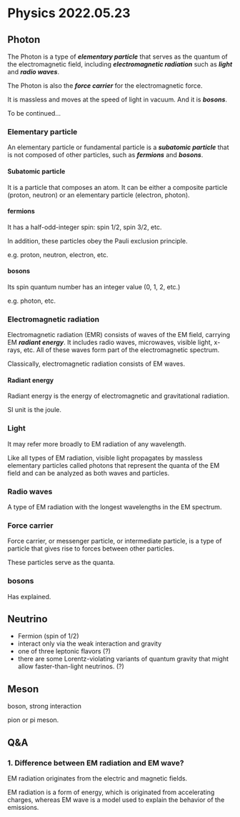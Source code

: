 # Physics 2022.05.23



## Photon

The Photon is a type of ***elementary particle*** that serves as the quantum of the electromagnetic field, including ***electromagnetic radiation*** such as ***light*** and ***radio waves***.

The Photon is also the ***force carrier*** for the electromagnetic force.

It is massless and moves at the speed of light in vacuum. And it is ***bosons***.

To be continued...



### Elementary particle

An elementary particle or fundamental particle is a ***subatomic particle*** that is not composed of other particles, such as ***fermions*** and ***bosons***.

#### Subatomic particle 

It is a particle that composes an atom. It can be either a composite particle (proton, neutron) or an elementary particle (electron, photon).

#### fermions

It has a half-odd-integer spin: spin 1/2, spin 3/2, etc.

In addition, these particles obey the Pauli exclusion principle.

e.g. proton, neutron, electron, etc.

#### bosons

Its spin quantum number has an integer value (0, 1, 2, etc.)

e.g. photon, etc.



### Electromagnetic radiation

Electromagnetic radiation (EMR) consists of waves of the EM field, carrying EM ***radiant energy***. It includes radio waves, microwaves, visible light, x-rays, etc. All of these waves form part of the electromagnetic spectrum.

Classically, electromagnetic radiation consists of EM waves.

#### Radiant energy

Radiant energy is the energy of electromagnetic and gravitational radiation. 

SI unit is the joule.



### Light

It may refer more broadly to EM radiation of any wavelength.

Like all types of EM radiation, visible light propagates by massless elementary particles called photons that represent the quanta of the EM field and can be analyzed as both waves and particles.



### Radio waves

A type of EM radiation with the longest wavelengths in the EM spectrum.



### Force carrier

Force carrier, or messenger particle, or intermediate particle, is a type of particle that gives rise to forces between other particles.

These particles serve as the quanta.



### bosons

Has explained.



## Neutrino

* Fermion (spin of 1/2)
* interact only via the weak interaction and gravity
* one of three leptonic flavors (?)
* there are some Lorentz-violating variants of quantum gravity that might allow faster-than-light neutrinos. (?)



## Meson

boson, strong interaction

pion or pi meson.

## Q&A

### 1. Difference between EM radiation and EM wave?

EM radiation originates from the electric and magnetic fields.

EM radiation is a form of energy, which is originated from accelerating charges, whereas EM wave is a model used to explain the behavior of the emissions.
